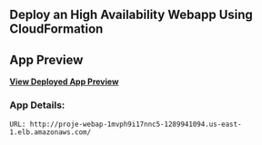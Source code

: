 ## Deploy an High Availability Webapp Using CloudFormation

## App Preview

**[View Deployed App Preview](http://proje-webap-1mvph9i17nnc5-1289941094.us-east-1.elb.amazonaws.com/)**

### App Details:

    URL: http://proje-webap-1mvph9i17nnc5-1289941094.us-east-1.elb.amazonaws.com/
